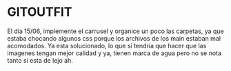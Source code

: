 # GITOUTFIT
El dia 15/06, implemente el carrusel y organice un poco las carpetas, ya que estaba chocando algunos css porque los archivos de los main estaban mal acomodados. Ya esta solucionado, lo que si tendria que hacer que las imagenes tengan mejor calidad y ya, tienen marca de agua pero no se nota tanto si esta de lejo ah.
